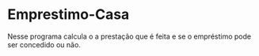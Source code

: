 # Emprestimo-Casa
Nesse programa calcula o a prestação que é feita e se o empréstimo pode ser concedido ou não.
